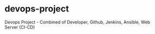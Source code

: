 # devops-project
Devops Project - Combined of Developer, Github, Jenkins, Ansible, Web Server (CI-CD)
